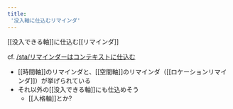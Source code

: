 ```yaml
---
title:
 '没入軸に仕込むリマインダ'
---
```


[[没入できる軸]]に仕込む[[リマインダ]]

cf. [/sta/リマインダーはコンテキストに仕込む](https://scrapbox.io/sta/リマインダーはコンテキストに仕込む)
- [[時間軸]]のリマインダと、[[空間軸]]のリマインダ（[[ロケーションリマインダ]]）が挙げられている
- それ以外の[[没入できる軸]]にも仕込めそう
    - [[人格軸]]とか?